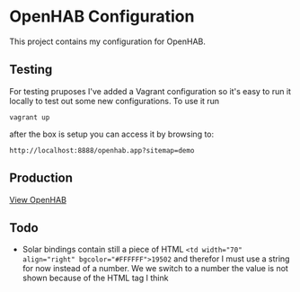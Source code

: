 # OpenHAB Configuration

This project contains my configuration for  OpenHAB.

## Testing

For testing pruposes I've added a Vagrant configuration so it's easy to run it locally to test out some new configurations.
To use it run

    vagrant up

after the box is setup you can access it by browsing to:

    http://localhost:8888/openhab.app?sitemap=demo

## Production

[View OpenHAB](http://192.168.1.117:8080/openhab.app?sitemap=demo)

## Todo

* Solar bindings contain still a piece of HTML `<td width="70" align="right" bgcolor="#FFFFFF">19502` and therefor I must use a string for now instead of a number. We we switch to a number the value is not shown because of the HTML tag I think
